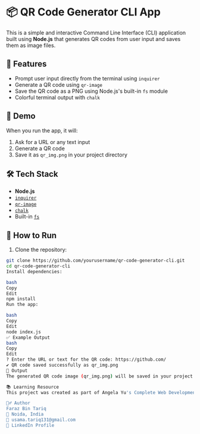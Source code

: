 # 📦 QR Code Generator CLI App

This is a simple and interactive Command Line Interface (CLI) application built using **Node.js** that generates QR codes from user input and saves them as image files.

## 🚀 Features

- Prompt user input directly from the terminal using `inquirer`
- Generate a QR code using `qr-image`
- Save the QR code as a PNG using Node.js's built-in `fs` module
- Colorful terminal output with `chalk`

## 📸 Demo

When you run the app, it will:
1. Ask for a URL or any text input
2. Generate a QR code
3. Save it as `qr_img.png` in your project directory

## 🛠️ Tech Stack

- **Node.js**
- [`inquirer`](https://www.npmjs.com/package/inquirer)
- [`qr-image`](https://www.npmjs.com/package/qr-image)
- [`chalk`](https://www.npmjs.com/package/chalk)
- Built-in [`fs`](https://nodejs.org/api/fs.html)

## 📂 How to Run

1. Clone the repository:

```bash
git clone https://github.com/yourusername/qr-code-generator-cli.git
cd qr-code-generator-cli
Install dependencies:

bash
Copy
Edit
npm install
Run the app:

bash
Copy
Edit
node index.js
✅ Example Output
bash
Copy
Edit
? Enter the URL or text for the QR code: https://github.com/
✔ QR code saved successfully as qr_img.png
📁 Output
The generated QR code image (qr_img.png) will be saved in your project root directory.

📚 Learning Resource
This project was created as part of Angela Yu's Complete Web Development Bootcamp on Udemy.

🙋‍♂️ Author
Faraz Bin Tariq
📍 Noida, India
📧 usama.tariq131@gmail.com
🔗 LinkedIn Profile


